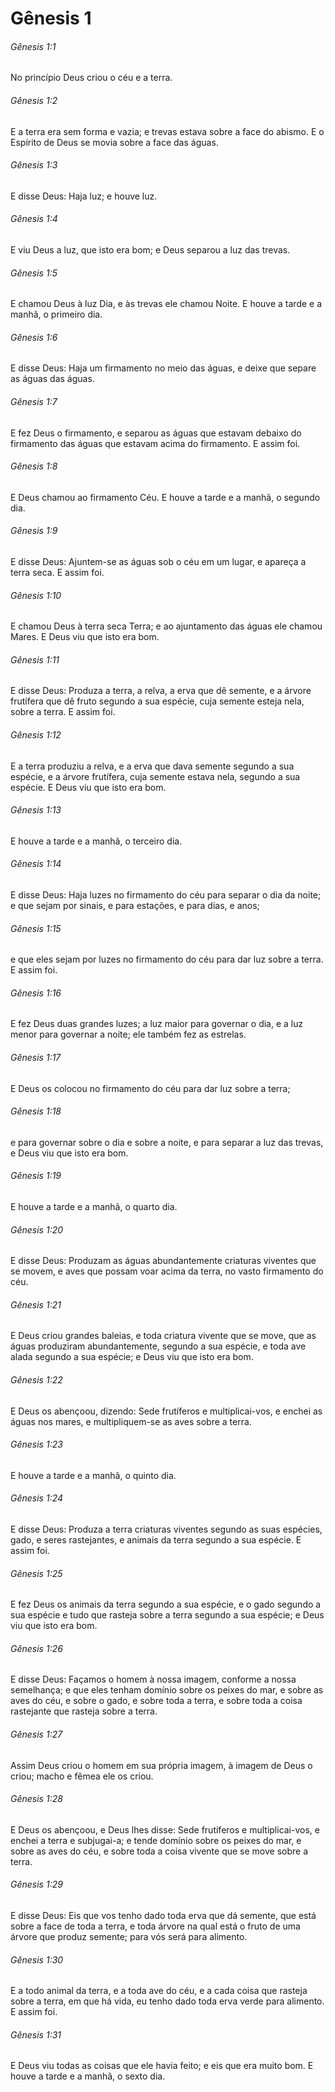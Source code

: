 # Gênesis 1

###### Gênesis 1:1

No princípio Deus criou o céu e a terra.

###### Gênesis 1:2

E a terra era sem forma e vazia; e trevas estava sobre a face do abismo. E o Espírito de Deus se movia sobre a face das águas.

###### Gênesis 1:3

E disse Deus: Haja luz; e houve luz.

###### Gênesis 1:4

E viu Deus a luz, que isto era bom; e Deus separou a luz das trevas.

###### Gênesis 1:5

E chamou Deus à luz Dia, e às trevas ele chamou Noite. E houve a tarde e a manhã, o primeiro dia.

###### Gênesis 1:6

E disse Deus: Haja um firmamento no meio das águas, e deixe que separe as águas das águas.

###### Gênesis 1:7

E fez Deus o firmamento, e separou as águas que estavam debaixo do firmamento das águas que estavam acima do firmamento. E assim foi.

###### Gênesis 1:8

E Deus chamou ao firmamento Céu. E houve a tarde e a manhã, o segundo dia.

###### Gênesis 1:9

E disse Deus: Ajuntem-se as águas sob o céu em um lugar, e apareça a terra seca. E assim foi.

###### Gênesis 1:10

E chamou Deus à terra seca Terra; e ao ajuntamento das águas ele chamou Mares. E Deus viu que isto era bom.

###### Gênesis 1:11

E disse Deus: Produza a terra, a relva, a erva que dê semente, e a árvore frutífera que dê fruto segundo a sua espécie, cuja semente esteja nela, sobre a terra. E assim foi.

###### Gênesis 1:12

E a terra produziu a relva, e a erva que dava semente segundo a sua espécie, e a árvore frutífera, cuja semente estava nela, segundo a sua espécie. E Deus viu que isto era bom.

###### Gênesis 1:13

E houve a tarde e a manhã, o terceiro dia.

###### Gênesis 1:14

E disse Deus: Haja luzes no firmamento do céu para separar o dia da noite; e que sejam por sinais, e para estações, e para dias, e anos;

###### Gênesis 1:15

e que eles sejam por luzes no firmamento do céu para dar luz sobre a terra. E assim foi.

###### Gênesis 1:16

E fez Deus duas grandes luzes; a luz maior para governar o dia, e a luz menor para governar a noite; ele também fez as estrelas.

###### Gênesis 1:17

E Deus os colocou no firmamento do céu para dar luz sobre a terra;

###### Gênesis 1:18

e para governar sobre o dia e sobre a noite, e para separar a luz das trevas, e Deus viu que isto era bom.

###### Gênesis 1:19

E houve a tarde e a manhã, o quarto dia.

###### Gênesis 1:20

E disse Deus: Produzam as águas abundantemente criaturas viventes que se movem, e aves que possam voar acima da terra, no vasto firmamento do céu.

###### Gênesis 1:21

E Deus criou grandes baleias, e toda criatura vivente que se move, que as águas produziram abundantemente, segundo a sua espécie, e toda ave alada segundo a sua espécie; e Deus viu que isto era bom.

###### Gênesis 1:22

E Deus os abençoou, dizendo: Sede frutíferos e multiplicai-vos, e enchei as águas nos mares, e multipliquem-se as aves sobre a terra.

###### Gênesis 1:23

E houve a tarde e a manhã, o quinto dia.

###### Gênesis 1:24

E disse Deus: Produza a terra criaturas viventes segundo as suas espécies, gado, e seres rastejantes, e animais da terra segundo a sua espécie. E assim foi.

###### Gênesis 1:25

E fez Deus os animais da terra segundo a sua espécie, e o gado segundo a sua espécie e tudo que rasteja sobre a terra segundo a sua espécie; e Deus viu que isto era bom.

###### Gênesis 1:26

E disse Deus: Façamos o homem à nossa imagem, conforme a nossa semelhança; e que eles tenham domínio sobre os peixes do mar, e sobre as aves do céu, e sobre o gado, e sobre toda a terra, e sobre toda a coisa rastejante que rasteja sobre a terra.

###### Gênesis 1:27

Assim Deus criou o homem em sua própria imagem, à imagem de Deus o criou; macho e fêmea ele os criou.

###### Gênesis 1:28

E Deus os abençoou, e Deus lhes disse: Sede frutíferos e multiplicai-vos, e enchei a terra e subjugai-a; e tende domínio sobre os peixes do mar, e sobre as aves do céu, e sobre toda a coisa vivente que se move sobre a terra.

###### Gênesis 1:29

E disse Deus: Eis que vos tenho dado toda erva que dá semente, que está sobre a face de toda a terra, e toda árvore na qual está o fruto de uma árvore que produz semente; para vós será para alimento.

###### Gênesis 1:30

E a todo animal da terra, e a toda ave do céu, e a cada coisa que rasteja sobre a terra, em que há vida, eu tenho dado toda erva verde para alimento. E assim foi.

###### Gênesis 1:31

E Deus viu todas as coisas que ele havia feito; e eis que era muito bom. E houve a tarde e a manhã, o sexto dia.


